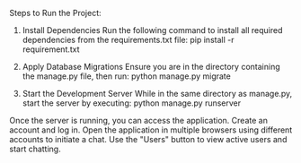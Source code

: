Steps to Run the Project:

1) Install Dependencies
Run the following command to install all required dependencies from the requirements.txt file:
pip install -r requirement.txt

2) Apply Database Migrations
Ensure you are in the directory containing the manage.py file, then run:
python manage.py migrate

3) Start the Development Server
While in the same directory as manage.py, start the server by executing:
python manage.py runserver

Once the server is running, you can access the application. Create an account and log in. Open the application in multiple browsers using different accounts to initiate a chat. Use the "Users" button to view active users and start chatting.